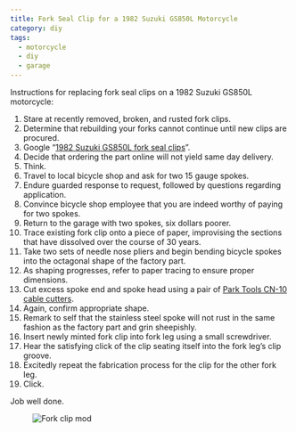 ```yaml
---
title: Fork Seal Clip for a 1982 Suzuki GS850L Motorcycle
category: diy
tags:
  - motorcycle
  - diy
  - garage
---
```


Instructions for replacing fork seal clips on a 1982 Suzuki GS850L motorcycle:

1. Stare at recently removed, broken, and rusted fork clips.
1. Determine that rebuilding your forks cannot continue until new clips are procured.
1. Google &ldquo;[1982 Suzuki GS850L fork seal clips](https://www.google.com/#q=1982+Suzuki+GS850L+fork+seal+clips)&rdquo;.
1. Decide that ordering the part online will not yield same day delivery.
1. Think.
1. Travel to local bicycle shop and ask for two 15 gauge spokes.
1. Endure guarded response to request, followed by questions regarding application.
1. Convince bicycle shop employee that you are indeed worthy of paying for two spokes.
1. Return to the garage with two spokes, six dollars poorer.
1. Trace existing fork clip onto a piece of paper, improvising the sections that have dissolved over the course of 30 years.
1. Take two sets of needle nose pliers and begin bending bicycle spokes into the octagonal shape of the factory part.
1. As shaping progresses, refer to paper tracing to ensure proper dimensions.
1. Cut excess spoke end and spoke head using a pair of [Park Tools CN-10 cable cutters](http://www.parktool.com/product/professional-cable-and-housing-cutter-cn-10).
1. Again, confirm appropriate shape.
1. Remark to self that the stainless steel spoke will not rust in the same fashion as the factory part and grin sheepishly.
1. Insert newly minted fork clip into fork leg using a small screwdriver.
1. Hear the satisfying click of the clip seating itself into the fork leg&rsquo;s clip groove.
1. Excitedly repeat the fabrication process for the clip for the other fork leg.
1. Click.

Job well done.

<figure>
  <img src="/img/spoke-clip-540.jpg" sizes="100vw" srcset="/img/spoke-clip-640.jpg 640w, /img/spoke-clip-1024.jpg 800w, /img/spoke-clip-1600.jpg 1024w" alt="Fork clip mod">
</figure>
